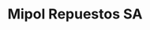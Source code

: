 ---
title: "Mipol Repuestos SA"
url: /san-miguel-de-tucuman/mipol-repuestos-sa/
shop: supermercado
---